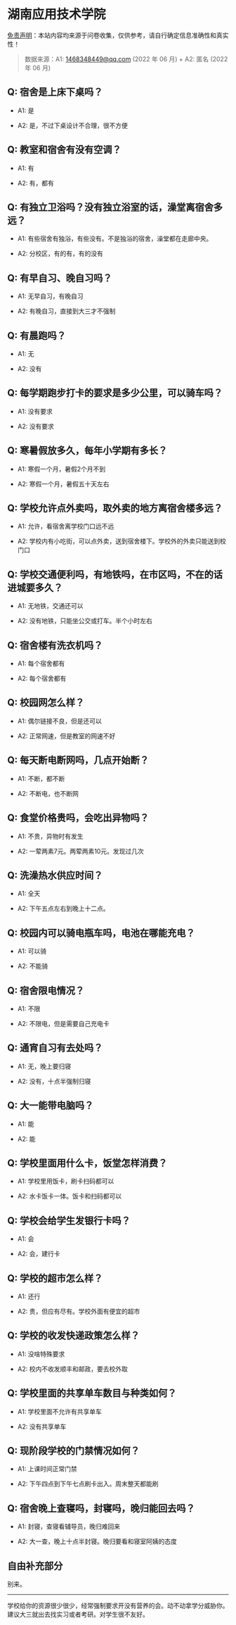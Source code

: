# 湖南应用技术学院

[免责声明](https://colleges.chat/#_3)：本站内容均来源于问卷收集，仅供参考，请自行确定信息准确性和真实性！

> 数据来源：A1: 1468348449@qq.com (2022 年 06 月) + A2: 匿名 (2022 年 06 月)

## Q: 宿舍是上床下桌吗？

- A1: 是

- A2: 是，不过下桌设计不合理，很不方便

## Q: 教室和宿舍有没有空调？

- A1: 有

- A2: 有，都有

## Q: 有独立卫浴吗？没有独立浴室的话，澡堂离宿舍多远？

- A1: 有些宿舍有独浴，有些没有。不是独浴的宿舍，澡堂都在走廊中央。

- A2: 分校区，有的有，有的没有

## Q: 有早自习、晚自习吗？

- A1: 无早自习，有晚自习

- A2: 有晚自习，直接到大三才不强制

## Q: 有晨跑吗？

- A1: 无

- A2: 没有

## Q: 每学期跑步打卡的要求是多少公里，可以骑车吗？

- A1: 没有要求

- A2: 没有要求

## Q: 寒暑假放多久，每年小学期有多长？

- A1: 寒假一个月，暑假2个月不到

- A2: 寒假一个月，暑假五十天左右

## Q: 学校允许点外卖吗，取外卖的地方离宿舍楼多远？

- A1: 允许，看宿舍离学校门口远不远

- A2: 学校内有小吃街，可以点外卖，送到宿舍楼下。学校外的外卖只能送到校门口

## Q: 学校交通便利吗，有地铁吗，在市区吗，不在的话进城要多久？

- A1: 无地铁，交通还可以

- A2: 没有地铁，只能坐公交或打车。半个小时左右

## Q: 宿舍楼有洗衣机吗？

- A1: 每个宿舍都有

- A2: 每个宿舍都有

## Q: 校园网怎么样？

- A1: 偶尔链接不良，但是还可以

- A2: 正常网速，但是教室的网速不好

## Q: 每天断电断网吗，几点开始断？

- A1: 不断，都不断

- A2: 不断电，也不断网

## Q: 食堂价格贵吗，会吃出异物吗？

- A1: 不贵，异物时有发生

- A2: 一荤两素7元。两荤两素10元。发现过几次

## Q: 洗澡热水供应时间？

- A1: 全天

- A2: 下午五点左右到晚上十二点。

## Q: 校园内可以骑电瓶车吗，电池在哪能充电？

- A1: 可以骑

- A2: 不能骑

## Q: 宿舍限电情况？

- A1: 不限

- A2: 不限电，但是需要自己充电卡

## Q: 通宵自习有去处吗？

- A1: 无，晚上要归寝

- A2: 没有，十点半强制归寝

## Q: 大一能带电脑吗？

- A1: 能

- A2: 能

## Q: 学校里面用什么卡，饭堂怎样消费？

- A1: 学校里用饭卡，刷卡扫码都可以

- A2: 水卡饭卡一体。饭卡和扫码都可以

## Q: 学校会给学生发银行卡吗？

- A1: 会

- A2: 会，建行卡

## Q: 学校的超市怎么样？

- A1: 还行

- A2: 贵，但应有尽有。学校外面有便宜的超市

## Q: 学校的收发快递政策怎么样？

- A1: 没啥特殊要求

- A2: 校内不收发顺丰和邮政，要去校外取

## Q: 学校里面的共享单车数目与种类如何？

- A1: 学校里面不允许有共享单车

- A2: 没有共享单车

## Q: 现阶段学校的门禁情况如何？

- A1: 上课时间正常门禁

- A2: 下午四点到下午七点刷卡出入。周末整天都能刷

## Q: 宿舍晚上查寝吗，封寝吗，晚归能回去吗？

- A1: 封寝，查寝看辅导员，晚归难回来

- A2: 大一查，晚上十点半封寝。晚归要看和寝室阿姨的态度

## 自由补充部分

别来。

***

学校给你的资源很少很少，经常强制要求开没有营养的会。动不动拿学分威胁你。建议大三就出去找实习或者考研。对学生很不友好。